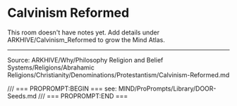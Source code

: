 # Calvinism Reformed

This room doesn't have notes yet. Add details under ARKHIVE/Calvinism_Reformed to grow the Mind Atlas.

---
Source: ARKHIVE/Why/Philosophy Religion and Belief Systems/Religions/Abrahamic Religions/Christianity/Denominations/Protestantism/Calvinism-Reformed.md

/// === PROPROMPT:BEGIN ===
see: MIND/ProPrompts/Library/DOOR-Seeds.md
/// === PROPROMPT:END ===
